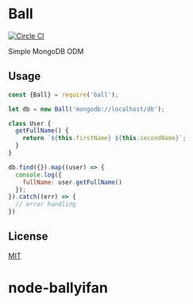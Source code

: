 Ball
====
[![Circle CI](https://circleci.com/gh/nkt/node-ballyifan/tree/master.svg?style=svg)](https://circleci.com/gh/nkt/node-ballyifan/tree/master)

Simple MongoDB ODM

Usage
-----

```js
const {Ball} = require('ball');

let db = new Ball('mongodb://localhost/db');

class User {
  getFullName() {
    return `${this.firstName} ${this.secondName}`;
  }
}

db.find({}).map((user) => {
  console.log({
    fullName: user.getFullName()
  });
}).catch((err) => {
  // error handling
})
```

License
-------
[MIT](LICENSE)
# node-ballyifan
